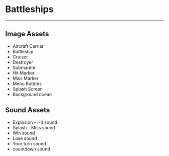 # Battleships

***


## Image Assets
* Aircraft Carrier
* Battleship
* Cruiser
* Destroyer
* Submarine
* Hit Marker
* Miss Marker
* Menu Buttons
* Splash Screen 
* Background ocean

## Sound Assets
* Explosion - Hit sound
* Splash - Miss sound
* Win sound
* Lose sound
* Your turn sound
* countdown sound